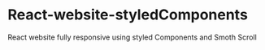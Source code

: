 # React-website-styledComponents
React website fully responsive using styled Components and Smoth Scroll
